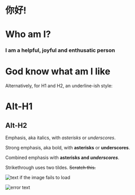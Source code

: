# 你好!
# Who am I?
### I am a helpful, joyful and **enthusatic** person
# God know what am I like


Alternatively, for H1 and H2, an underline-ish style:

Alt-H1
======

Alt-H2
------

Emphasis, aka italics, with *asterisks* or _underscores_.

Strong emphasis, aka bold, with **asterisks** or __underscores__.

Combined emphasis with **asterisks and _underscores_**.

Strikethrough uses two tildes. ~~Scratch this.~~


![text if the image fails to load](300.jpg "Text displayed on hover")

[logo]: 300.jpg "Hover me"
![error text][logo]
